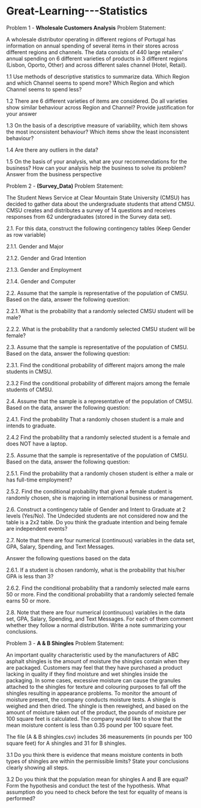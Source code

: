 # Great-Learning---Statistics

Problem 1 - **Wholesale Customers Analysis**
Problem Statement:

A wholesale distributor operating in different regions of Portugal has information on annual spending of several items in their stores across different regions and channels. The data consists of 440 large retailers’ annual spending on 6 different varieties of products in 3 different regions (Lisbon, Oporto, Other) and across different sales channel (Hotel, Retail).

1.1 Use methods of descriptive statistics to summarize data. Which Region and which Channel seems to spend more? Which Region and which Channel seems to spend less?

1.2 There are 6 different varieties of items are considered. Do all varieties show similar behaviour across Region and Channel?  Provide justification for your answer

1.3 On the basis of a descriptive measure of variability, which item shows the most inconsistent behaviour? Which items show the least inconsistent behaviour?

1.4 Are there any outliers in the data?

1.5 On the basis of your analysis, what are your recommendations for the business? How can your analysis help the business to solve its problem? Answer from the business perspective

Problem 2 - **(Survey_Data)**
Problem Statement:

The Student News Service at Clear Mountain State University (CMSU) has decided to gather data about the undergraduate students that attend CMSU. CMSU creates and distributes a survey of 14 questions and receives responses from 62 undergraduates (stored in the Survey data set).

2.1. For this data, construct the following contingency tables (Keep Gender as row variable)

2.1.1. Gender and Major

2.1.2. Gender and Grad Intention

2.1.3. Gender and Employment

2.1.4. Gender and Computer

2.2. Assume that the sample is representative of the population of CMSU. Based on the data, answer the following question:

2.2.1. What is the probability that a randomly selected CMSU student will be male?

2.2.2. What is the probability that a randomly selected CMSU student will be female?

2.3. Assume that the sample is representative of the population of CMSU. Based on the data, answer the following question:

2.3.1. Find the conditional probability of different majors among the male students in CMSU.

2.3.2 Find the conditional probability of different majors among the female students of CMSU.

2.4. Assume that the sample is a representative of the population of CMSU. Based on the data, answer the following question:

2.4.1. Find the probability That a randomly chosen student is a male and intends to graduate.

2.4.2 Find the probability that a randomly selected student is a female and does NOT have a laptop. 

2.5. Assume that the sample is representative of the population of CMSU. Based on the data, answer the following question:

2.5.1. Find the probability that a randomly chosen student is either a male or has full-time employment?

2.5.2. Find the conditional probability that given a female student is randomly chosen, she is majoring in international business or management.

2.6.  Construct a contingency table of Gender and Intent to Graduate at 2 levels (Yes/No). The Undecided students are not considered now and the table is a 2x2 table. Do you think the graduate intention and being female are independent events?

2.7. Note that there are four numerical (continuous) variables in the data set, GPA, Salary, Spending, and Text Messages.

Answer the following questions based on the data

2.6.1. If a student is chosen randomly, what is the probability that his/her GPA is less than 3?

2.6.2. Find the conditional probability that a randomly selected male earns 50 or more. Find the conditional probability that a randomly selected female earns 50 or more.

2.8. Note that there are four numerical (continuous) variables in the data set, GPA, Salary, Spending, and Text Messages. For each of them comment whether they follow a normal distribution. Write a note summarizing your conclusions.

 
Problem 3 - **A & B Shingles**
Problem Statement:

An important quality characteristic used by the manufacturers of ABC asphalt shingles is the amount of moisture the shingles contain when they are packaged. Customers may feel that they have purchased a product lacking in quality if they find moisture and wet shingles inside the packaging.   In some cases, excessive moisture can cause the granules attached to the shingles for texture and colouring purposes to fall off the shingles resulting in appearance problems. To monitor the amount of moisture present, the company conducts moisture tests. A shingle is weighed and then dried. The shingle is then reweighed, and based on the amount of moisture taken out of the product, the pounds of moisture per 100 square feet is calculated. The company would like to show that the mean moisture content is less than 0.35 pound per 100 square feet.

The file (A & B shingles.csv) includes 36 measurements (in pounds per 100 square feet) for A shingles and 31 for B shingles.

3.1 Do you think there is evidence that means moisture contents in both types of shingles are within the permissible limits? State your conclusions clearly showing all steps.

3.2 Do you think that the population mean for shingles A and B are equal? Form the hypothesis and conduct the test of the hypothesis. What assumption do you need to check before the test for equality of means is performed?

